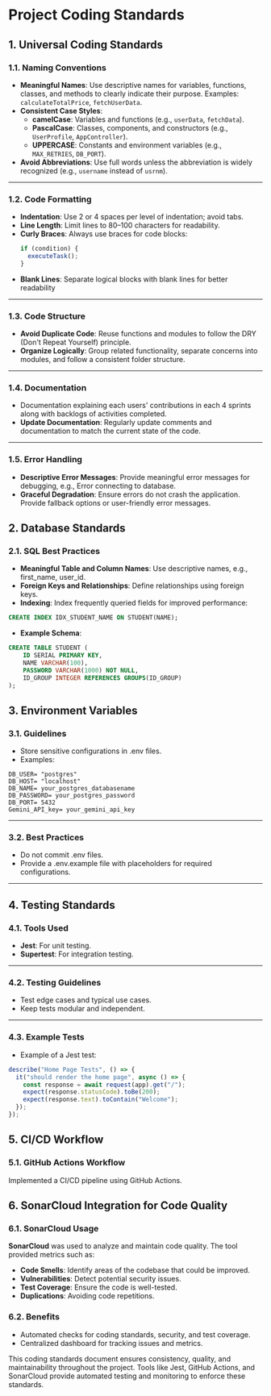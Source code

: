 # Project Coding Standards

## **1. Universal Coding Standards**

### **1.1. Naming Conventions**
- **Meaningful Names**: Use descriptive names for variables, functions, classes, and methods to clearly indicate their purpose. Examples: `calculateTotalPrice`, `fetchUserData`.
- **Consistent Case Styles**:
  - **camelCase**: Variables and functions (e.g., `userData`, `fetchData`).
  - **PascalCase**: Classes, components, and constructors (e.g., `UserProfile`, `AppController`).
  - **UPPERCASE**: Constants and environment variables (e.g., `MAX_RETRIES`, `DB_PORT`).
- **Avoid Abbreviations**: Use full words unless the abbreviation is widely recognized (e.g., `username` instead of `usrnm`).

---

### **1.2. Code Formatting**
- **Indentation**: Use 2 or 4 spaces per level of indentation; avoid tabs.
- **Line Length**: Limit lines to 80–100 characters for readability.
- **Curly Braces**: Always use braces for code blocks:
  ```javascript
  if (condition) {
    executeTask();
  }
  ```
- **Blank Lines**: Separate logical blocks with blank lines for better readability

---

### **1.3. Code Structure**
- **Avoid Duplicate Code**: Reuse functions and modules to follow the DRY (Don't Repeat Yourself) principle.
- **Organize Logically**: Group related functionality, separate concerns into modules, and follow a consistent folder structure.

--- 

### **1.4. Documentation**
- Documentation explaining each users' contributions in each 4 sprints along with backlogs of activities completed.
- **Update Documentation**: Regularly update comments and documentation to match the current state of the code.

--- 

### **1.5. Error Handling**
- **Descriptive Error Messages**: Provide meaningful error messages for debugging, e.g., Error connecting to database.
- **Graceful Degradation**: Ensure errors do not crash the application. Provide fallback options or user-friendly error messages.

## **2. Database Standards**

### **2.1. SQL Best Practices**
- **Meaningful Table and Column Names**: Use descriptive names, e.g., first_name, user_id.
- **Foreign Keys and Relationships**: Define relationships using foreign keys.
- **Indexing**: Index frequently queried fields for improved performance:


```sql
CREATE INDEX IDX_STUDENT_NAME ON STUDENT(NAME);
```

- **Example Schema**:
```sql
CREATE TABLE STUDENT (
    ID SERIAL PRIMARY KEY,
    NAME VARCHAR(100),
    PASSWORD VARCHAR(1000) NOT NULL,
    ID_GROUP INTEGER REFERENCES GROUPS(ID_GROUP)
);
```

## **3. Environment Variables**

### **3.1. Guidelines**
- Store sensitive configurations in .env files.
- Examples:
```env
DB_USER= "postgres"
DB_HOST= "localhost"
DB_NAME= your_postgres_databasename
DB_PASSWORD= your_postgres_password
DB_PORT= 5432
Gemini_API_key= your_gemini_api_key
```

---

### **3.2. Best Practices**
- Do not commit .env files.
- Provide a .env.example file with placeholders for required configurations.

---

## **4. Testing Standards**

### **4.1. Tools Used**
- **Jest**: For unit testing.
- **Supertest**: For integration testing.

---

### **4.2. Testing Guidelines**
- Test edge cases and typical use cases.
- Keep tests modular and independent.

---

### **4.3. Example Tests**
- Example of a Jest test:

```javascript
describe("Home Page Tests", () => {
  it("should render the home page", async () => {
    const response = await request(app).get("/");
    expect(response.statusCode).toBe(200);
    expect(response.text).toContain("Welcome");
  });
});
```
## **5. CI/CD Workflow**

### **5.1. GitHub Actions Workflow**
Implemented a CI/CD pipeline using GitHub Actions. 

## **6. SonarCloud Integration for Code Quality**

### **6.1. SonarCloud Usage**

**SonarCloud** was used to analyze and maintain code quality. The tool provided metrics such as:

- **Code Smells**: Identify areas of the codebase that could be improved.
- **Vulnerabilities**: Detect potential security issues.
- **Test Coverage**: Ensure the code is well-tested.
- **Duplications**: Avoiding code repetitions.

### **6.2. Benefits**
- Automated checks for coding standards, security, and test coverage.
- Centralized dashboard for tracking issues and metrics.




This coding standards document ensures consistency, quality, and maintainability throughout the project. Tools like Jest, GitHub Actions, and SonarCloud provide automated testing and monitoring to enforce these standards.